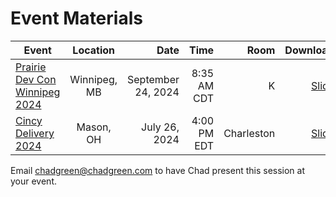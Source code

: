 # Event Materials

| Event | Location | Date | Time | Room | Downloads |
|-------|:--------:|-----:|-----:|-----:|----------:|
| [Prairie Dev Con Winnipeg 2024](https://www.prairiedevcon.com/winnipeg.html) | Winnipeg, MB | September 24, 2024 | 8:35 AM CDT | K | [Slides](Terraform-PDC2024.pdf) |
| [Cincy Delivery 2024](https://www.cincydeliver.org/) | Mason, OH | July 26, 2024 | 4:00 PM EDT | Charleston | [Slides](Terraform-CincyDeliver2024.pdf) |


Email [chadgreen@chadgreen.com](mailto:chadgreen@chadgreen.com?subject=Presentation%20Request:%20Presentation%20Title) to have Chad present this session at your event.
